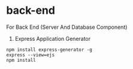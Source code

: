 # back-end
For Back End (Server And Database Component)

1. Express Application Generator
```shell script
npm install express-generator -g
express --view=ejs
npm install
```
